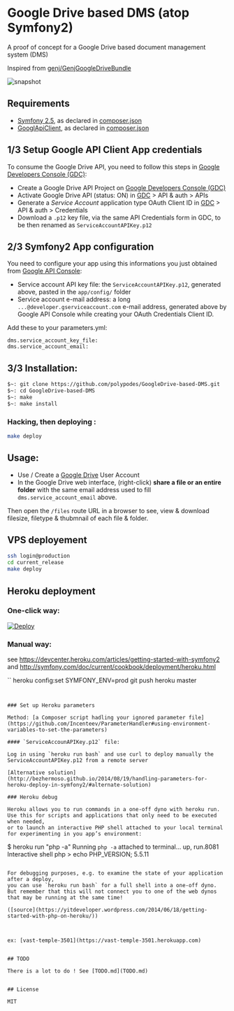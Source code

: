 # Google Drive based DMS (atop Symfony2)

A proof of concept for a Google Drive based document management system (DMS)  

Inspired from [genj/GenjGoogleDriveBundle](https://github.com/genj/GenjGoogleDriveBundle)

![snapshot](https://raw.githubusercontent.com/polypodes/GoogleDrive-based-DMS/master/doc/design/view-list.png)

## Requirements
  
- [Symfony 2.5](http://symfony.com/get-started), as declared in [composer.json](composer.json)
- [GooglApiClient](https://github.com/google/google-api-php-client), as declared in [composer.json](composer.json)
 
## 1/3 Setup Google API Client App credentials

To consume the Google Drive API, you need to follow this steps in [Google Developers Console (GDC)](https://console.developers.google.com/):
 
- Create a Google Drive API Project on [Google Developers Console (GDC)](https://console.developers.google.com/)
- Activate Google Drive API (status: ON) in [GDC](https://console.developers.google.com/) > API & auth > APIs
- Generate a *Service Account* application type OAuth Client ID in [GDC](https://console.developers.google.com/) > API & auth > Credentials 
- Download a `.p12` key file, via the same API Credentials form in GDC, to be then renamed as `ServiceAccountAPIKey.p12` 
 
## 2/3 Symfony2 App configuration

You need to configure your app using this informations you just obtained from [Google API Console](https://code.google.com/apis/console):

- Service account API key file: the `ServiceAccountAPIKey.p12`, generated above, pasted in the `app/config/` folder
- Service account e-mail address: a long `...@developer.gserviceaccount.com` e-mail address, generated above by Google API Console while creating your OAuth Credentials Client ID.

Add these to your parameters.yml:

```
dms.service_account_key_file:
dms.service_account_email:
```

## 3/3 Installation:

```bash
$~: git clone https://github.com/polypodes/GoogleDrive-based-DMS.git
$~: cd GoogleDrive-based-DMS
$~: make
$~: make install
```

### Hacking, then deploying :

```bash
make deploy
```

## Usage:

- Use / Create a [Google Drive](https://www.google.com/drive/) User Account
- In the Google Drive web interface, (right-click) **share a file or an entire folder** 
with the same email address used to fill `dms.service_account_email` above.

Then open the `/files` route URL in a browser to see, view & download filesize, filetype & thubmnail of each file & folder.

## VPS deployement

```bash
ssh login@production
cd current_release
make deploy
```


## Heroku deployment

### One-click way:

[![Deploy](https://www.herokucdn.com/deploy/button.png)](https://heroku.com/deploy)

### Manual way:

see https://devcenter.heroku.com/articles/getting-started-with-symfony2
and http://symfony.com/doc/current/cookbook/deployment/heroku.html

``
heroku config:set SYMFONY_ENV=prod
git push heroku master
```


### Set up Heroku parameters

Method: [a Composer script hadling your ignored parameter file](https://github.com/Incenteev/ParameterHandler#using-environment-variables-to-set-the-parameters)

#### `ServiceAccounAPIKey.p12` file:

Log in using `heroku run bash` and use curl to deploy manually the ServiceAccountAPIKey.p12 from a remote server

[Alternative solution](http://bezhermoso.github.io/2014/08/19/handling-parameters-for-heroku-deploy-in-symfony2/#alternate-solution)

### Heroku debug

Heroku allows you to run commands in a one-off dyno with heroku run.
Use this for scripts and applications that only need to be executed when needed,
or to launch an interactive PHP shell attached to your local terminal for experimenting in you app’s environment:

```
$ heroku run "php -a"
Running `php -a` attached to terminal... up, run.8081
Interactive shell
php > echo PHP_VERSION;
5.5.11
```

For debugging purposes, e.g. to examine the state of your application after a deploy,
you can use `heroku run bash` for a full shell into a one-off dyno.
But remember that this will not connect you to one of the web dynos that may be running at the same time!

([source](https://yitdeveloper.wordpress.com/2014/06/18/getting-started-with-php-on-heroku/))



ex: [vast-temple-3501](https://vast-temple-3501.herokuapp.com)


## TODO

There is a lot to do ! See [TODO.md](TODO.md)


## License

MIT
